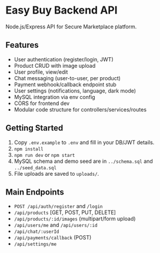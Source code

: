 # Easy Buy Backend API

Node.js/Express API for Secure Marketplace platform.

## Features

- User authentication (register/login, JWT)
- Product CRUD with image upload
- User profile, view/edit
- Chat messaging (user-to-user, per product)
- Payment webhook/callback endpoint stub
- User settings (notifications, language, dark mode)
- MySQL integration via env config
- CORS for frontend dev
- Modular code structure for controllers/services/routes

## Getting Started

1. Copy `.env.example` to `.env` and fill in your DB/JWT details.
2. `npm install`
3. `npm run dev` or `npm start`
4. MySQL schema and demo seed are in `../schema.sql` and `../seed_data.sql`
5. File uploads are saved to `uploads/`.

## Main Endpoints

- `POST /api/auth/register` and `/login`
- `/api/products` [GET, POST, PUT, DELETE]
- `/api/products/:id/images` (multipart/form upload)
- `/api/users/me` and `/api/users/:id`
- `/api/chat/:userId`
- `/api/payments/callback` (POST)
- `/api/settings/me`

